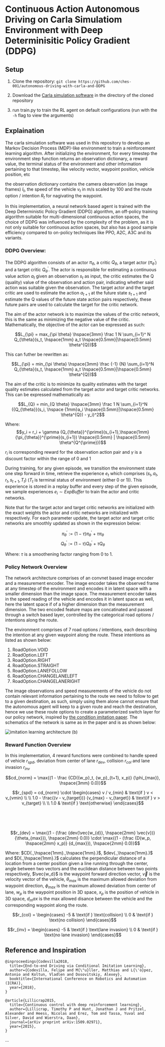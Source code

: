 # Continuous Action Autonomous Driving on Carla Simulatiom Environment with Deep Determinisitic Policy Gradient (DDPG)

## Setup
1. Clone the repository: `git clone https://github.com/ches-001/autonomous-driving-with-carla-and-DDPG`

2. Download the [Carla simulation software](https://tiny.carla.org/carla-0-9-8-linux) in the directory of the cloned repository

3. run train.py to train the RL agent on default configurations (run with the `-h` flag to view the arguments)

## Explaination
The carla simulation software was used in this repository to develop an Markov Decision Process (MDP)-like environment to train a reinforcement learning algorithm. After initializing the environment, for every timestep the environment step function returns an observation dictionary, a reward value, the terminal status of the environment and other information pertaining to that timestep, like velocity vector, waypoint position, vehicle position, etc

the observation dictionary contains the camera observation (as image frames) $I_t$, the speed of the vehicle $v_t$ in m/s scaled by 100 and the route option / intention $R_t$ for nagivating the waypoint.

In this implementation, a neural network based agent is trained with the Deep Deterministic Policy Gradient (DDPG) algorithm, an off-policy training algorithm suitable for multi-dimensional continuous action spaces, the choice of DDPG was influenced by the complexity of the problem, as it is not only suitable for continuous action spaces, but also has a good sample efficiency compared to on-policy techniques like PPO, A2C, A3C and its variants.

### DDPG Overview:
The DDPG algorithm consists of an actor $\pi_{\theta}$, a critic $Q_{\theta}$, a target actor (${\pi_{\theta}}^{\prime}$) and a target critic ${Q_{\theta}}^{\prime}$. The actor is responsible for estimating a continuous value action $a_t$ given an observation $s_t$ as input, the critic estimates the Q (quality) value of the observation and action pair, indicating whether said action was suitable given the observation. The target actor and the target critic are used to estimate the action $a_{t+1}$ at the future state $s_{t+1}$ and estimate the Q values of the future state action pairs respectively, these future pairs are used to calculate the target for the critic network.

The aim of the actor network is to maximize the values of the critic network, this is the same as minimizing the negative value of the critic. Mathematically, the objective of the actor can be expressed as such:

$$L_{\pi} = max_{\pi \theta} \hspace{3mm} \frac 1 N \sum_{i=1}^ N Q_{\theta}(s_t, \hspace{1mm} a_t \hspace{0.5mm}|\hspace{0.5mm} \theta^{Q})$$

This can futher be rewritten as:

$$L_{\pi} = min_{\pi \theta} \hspace{3mm} \frac {-1} {N} \sum_{i=1}^N Q_{\theta}(s_t, \hspace{1mm} a_t \hspace{0.5mm}|\hspace{0.5mm} \theta^{Q})$$

The aim of the critic is to minimize its quality estimates with the target quality estimates calculated from the target actor and target critic networks. This can be expressed mathematically as:

$$L_{Q} = min_{Q \theta} \hspace{3mm} \frac 1 N \sum_{i=1}^N ({Q_{\theta}}(s_i, \hspace {1mm}a_i \hspace{0.5mm}|\hspace{0.5mm} \theta^{Q}) - y_i)^2$$

Where: 
$$y_i = r_i + \gamma {Q_{\theta}}^{\prime}(s_{i+1},\hspace{1mm} {\pi_{\theta}}^{\prime}(s_{i+1})  \hspace{0.5mm} | \hspace{0.5mm} \theta^{Q^{\prime}})$$

$r_i$ is corresponding reward for the observation action pair and $\gamma$ is a discount factor within the range of 0 and 1


During training, for any given episode, we transition the environment state one step forward in time, retrieve the experience $e_t$ which comprises $(s_t, a_t, r_t, s_{t+1}, T_t)$ ($T_t$ is terminal status of environment (either 0 or 1)). This experience is stored in a replay buffer and every step of the given episode, we sample experiences $e_i \sim ExpBuffer$ to train the actor and critic networks.

Note that for the target actor and target critic networks are initialized with the exact weights the actor and critic networks are initialized with respectively. For each parameter update, the target actor and target critic networks are smoothly updated as shown in the expression below:

$${\pi_{\theta}}^{\prime} := (1 - \tau){\pi_{\theta}}^{\prime} + \tau \pi_{\theta}$$
$${Q_{\theta}}^{\prime} := (1 - \tau){Q_{\theta}}^{\prime} + \tau Q_{\theta}$$

Where: $\tau$ is a smoothening factor ranging from 0 to 1.

### Policy Network Overview
The network architecture comprises of an convnet based image encoder and a measurement encoder. The image encoder takes the observed frame at any timestep of the environment and encodes it in latent space with a smaller dimension than the image space. The measurement encoder takes in the speed reading of the vehicle and encodes it in latent space as well, here the latent space if of a higher dimension than the measurement dimension. The two encoded feature maps are concatinated and passed through a switch based layer, controlled by the categorical road options / intentions along the route.

The environment comprises of 7 road options / intentions, each describing the intention at any given waypoint along the route. These intentions as listed as shown below:

1. RoadOption.VOID
2. RoadOption.LEFT
3. RoadOption.RIGHT
4. RoadOption.STRAIGHT
5. RoadOption.LANEFOLLOW
6. RoadOption.CHANGELANELEFT
7. RoadOption.CHANGELANERIGHT

The image observations and speed measurements of the vehicle do not contain relevant information pertaining to the route we need to follow to get to a given destination, as such, simply using them alone cannot ensure that the autonomous agent will keep to a given route and reach the destination, hence we use these route options to create a parameterized switch layer for our policy network, inspired by [the condition imitation paper](https://vladlen.info/papers/conditional-imitation.pdf). The schematics of the network is same as in the paper and is as shown below:

![imitation learning architecture (b)](https://i.pinimg.com/736x/5f/58/bd/5f58bd036a7c0e293ff486e118a3a76e.jpg)

### Reward Function Overview
In this implementation, 4 reward functions were combined to handle speed of vehicle $r_{spd}$, deviation from center of lane $r_{dev}$, collision $r_{col}$ and lane invasion $r_{inv}$

$$cd_{norm} = \max{(1 - \frac {CD({w_p}_t, {w_p}_{t+1}, x_p)} {\phi_{max}}, \hspace{3mm} 0.0)}$$

$$r_{spd} = cd_{norm} \cdot \begin{cases}
v / v_{min} & \text{if } v < v_{vmin} \\ \\
1.0 - \frac{(v - v_{target})} {v_{max} - v_{target}} & \text{if } v > v_{target} \\ \\
1.0 & \text{if } \text{otherwise}
\end{cases}$$

<br>


<br>
<br>

$$r_{dev} = \max{(1 - (\frac {dev(\vec{w_{d}}, \hspace{2mm} \vec{v})} {\theta_{max}}), \hspace{2mm} 0.0)} \cdot \max{(1 - (\frac {D(w_p, \hspace{2mm} x_p)} {d_{max}}), \hspace{2mm} 0.0)}$$

Where: $CD(.,\hspace{1mm}.,\hspace{1mm}.)$, $dev(.,\hspace{1mm}.)$ and $D(.,\hspace{1mm}.)$ calculates the perpendicular distance of a location from a center position given a line running through the center, angle between two vectors and the euclidean distance between two points respectively, $\vec{w_d}$ is the waypoint forward direction vector, $\vec{v}$ is the velocity vector of the vehicle, $\theta_{max}$ is the maximum allowed deviation from waypoint direction, $\phi_{max}$ is the maximum allowed deviation from center of lane, $w_p$ is the waypoint position in 3D space, $x_p$ is the position of vehicle in 3D space, $d_max$ is the max allowed disance between the vehicle and the corresponding waypoint along the route.

$$r_{col} = \begin{cases}
    -5 & \text{if } \text{collision} \\
    0 & \text{if } \text{no collision}
\end{cases}$$

$$r_{inv} = \begin{cases}
    -5 & \text{if } \text{lane invasion} \\
    0 & \text{if } \text{no lane invasion}
\end{cases}$$


## Reference and Inspiration

```
@inproceedings{Codevilla2018,
  title={End-to-end Driving via Conditional Imitation Learning},
  author={Codevilla, Felipe and M{\"u}ller, Matthias and L{\'o}pez,
Antonio and Koltun, Vladlen and Dosovitskiy, Alexey},
  booktitle={International Conference on Robotics and Automation (ICRA)},
  year={2018},
}
```

```
@article{Lillicrap2015,
  title={Continuous control with deep reinforcement learning},
  author={Lillicrap, Timothy P and Hunt, Jonathan J and Pritzel, Alexander and Heess, Nicolas and Erez, Tom and Tassa, Yuval and Silver, David and Wierstra, Daan},
  journal={arXiv preprint arXiv:1509.02971},
  year={2015},
}
```
...
